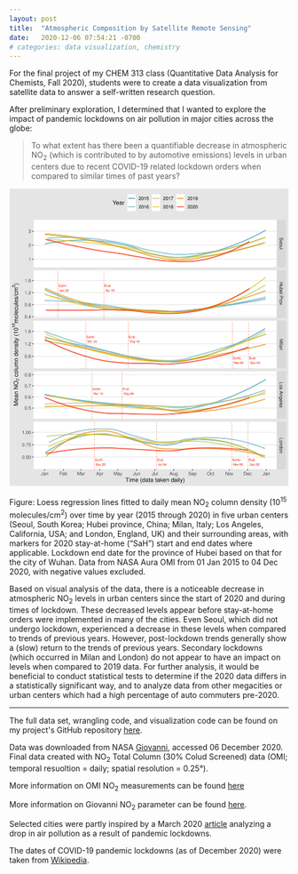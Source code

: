 ```yaml
---
layout: post
title:  "Atmospheric Composition by Satellite Remote Sensing"
date:   2020-12-06 07:54:21 -0700
# categories: data visualization, chemistry
---
```


For the final project of my CHEM 313 class (Quantitative Data Analysis for Chemists, Fall 2020), students were to create a data visualization from satellite data to answer a self-written research question.

After preliminary exploration, I determined that I wanted to explore the impact of pandemic lockdowns on air pollution in major cities across the globe:


<blockquote>
To what extent has there been a quantifiable decrease in atmospheric NO<sub>2</sub> (which is contributed to by automotive emissions) levels in urban centers due to recent COVID-19 related lockdown orders when compared to similar times of past years?
</blockquote>


![Dec 2020 chemistry viz](/assets/visualizations/2020-12-no2.png)

Figure: Loess regression lines fitted to daily mean NO<sub>2</sub> column density (10<sup>15</sup> molecules/cm<sup>2</sup>) over time by year (2015 through 2020) in five urban centers (Seoul, South Korea; Hubei province, China; Milan, Italy; Los Angeles, California, USA; and London, England, UK) and their surrounding areas, with markers for 2020 stay-at-home (“SaH”) start and end dates where applicable. Lockdown end date for the province of Hubei based on that for the city of Wuhan. Data from NASA Aura OMI from 01 Jan 2015 to 04 Dec 2020, with negative values excluded.

Based on visual analysis of the data, there is a noticeable decrease in atmospheric NO<sub>2</sub> levels in urban centers since the start of 2020 and during times of lockdown. These decreased levels appear before stay-at-home orders were implemented in many of the cities. Even Seoul, which did not undergo lockdown, experienced a decrease in these levels when compared to trends of previous years. However, post-lockdown trends generally show a (slow) return to the trends of previous years. Secondary lockdowns (which occurred in Milan and London) do not appear to have an impact on levels when compared to 2019 data. For further analysis, it would be beneficial to conduct statistical tests to determine if the 2020 data differs in a statistically significant way, and to analyze data from other megacities or urban centers which had a high percentage of auto commuters pre-2020.

<hr>

 The full data set, wrangling code, and visualization code can be found on my project's GitHub repository [here](https://github.com/gmcginnis/Chem313_Lab13_SatelliteRS).

 Data was downloaded from NASA [Giovanni](https://giovanni.gsfc.nasa.gov/giovanni/), accessed 06 December 2020. Final data created with NO<sub>2</sub> Total Column (30% Colud Screened) data (OMI; temporal resuoltion = daily; spatial resolution = 0.25&#176;).

More information on OMI NO<sub>2</sub> measurements can be found [here](https://disc.gsfc.nasa.gov/datasets/OMNO2d_003/summary)

More information on Giovanni NO<sub>2</sub> parameter can be found [here](https://disc.gsfc.nasa.gov/information/glossary?title=Giovanni%20Parameter%20Definitions:%20Nitrogen%20Dioxide).

 Selected cities were partly inspired by a March 2020 [article](https://www.theguardian.com/environment/2020/mar/23/coronavirus-pandemic-leading-to-huge-drop-in-air-pollution) analyzing a drop in air pollution as a result of pandemic lockdowns.

 The dates of COVID-19 pandemic lockdowns (as of December 2020) were taken from [Wikipedia](https://en.wikipedia.org/wiki/COVID-19_pandemic_lockdowns).

